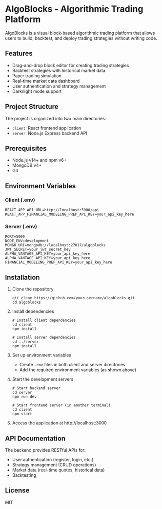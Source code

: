 # AlgoBlocks - Algorithmic Trading Platform

AlgoBlocks is a visual block-based algorithmic trading platform that allows users to build, backtest, and deploy trading strategies without writing code.

## Features

- Drag-and-drop block editor for creating trading strategies
- Backtest strategies with historical market data
- Paper trading simulation
- Real-time market data dashboard
- User authentication and strategy management
- Dark/light mode support

## Project Structure

The project is organized into two main directories:

- `client`: React frontend application
- `server`: Node.js Express backend API

## Prerequisites

- Node.js v14+ and npm v6+
- MongoDB v4+
- Git

## Environment Variables

### Client (.env)

```
REACT_APP_API_URL=http://localhost:5000/api
REACT_APP_FINANCIAL_MODELING_PREP_API_KEY=your_api_key_here
```

### Server (.env)

```
PORT=5000
NODE_ENV=development
MONGO_URI=mongodb://localhost:27017/algoblocks
JWT_SECRET=your_jwt_secret_key
ALPHA_VANTAGE_API_KEY=your_api_key_here
ALPHA_VANTAGE_API_KEY=your_api_key_here
FINANCIAL_MODELING_PREP_API_KEY=your_api_key_here
```

## Installation

1. Clone the repository

   ```
   git clone https://github.com/yourusername/algoblocks.git
   cd algoblocks
   ```

2. Install dependencies

   ```
   # Install client dependencies
   cd client
   npm install

   # Install server dependencies
   cd ../server
   npm install
   ```

3. Set up environment variables

   - Create `.env` files in both client and server directories
   - Add the required environment variables (as shown above)

4. Start the development servers

   ```
   # Start backend server
   cd server
   npm run dev

   # Start frontend server (in another terminal)
   cd client
   npm start
   ```

5. Access the application at http://localhost:3000

## API Documentation

The backend provides RESTful APIs for:

- User authentication (register, login, etc.)
- Strategy management (CRUD operations)
- Market data (real-time quotes, historical data)
- Backtesting

## License

MIT
